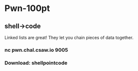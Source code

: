 # Pwn-100pt
## shell->code
Linked lists are great! They let you chain pieces of data together.
### nc pwn.chal.csaw.io 9005
### Download: shellpointcode